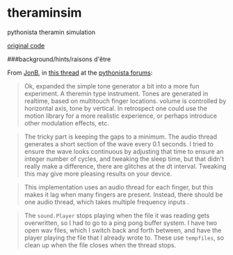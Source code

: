 # theraminsim
pythonista theramin simulation

[original code](https://github.com/jsbain/theraminsim)

###background/hints/raisons d'être

From [JonB](https://github.com/jsbain), in [this thread](http://omz-forums.appspot.com/pythonista/post/5887581602447360) at the [pythonista forums](http://omz-forums.appspot.com/pythonista):

>Ok, expanded the simple tone generator a bit into a more fun experiment. A theremin type instrument. Tones are generated in realtime, based on multitouch finger locations. volume is controlled by horizontal axis, tone by vertical. In retrospect one could use the motion library for a more realistic experience, or perhaps introduce other modulation effects, etc.

>The tricky part is keeping the gaps to a minimum. The audio thread generates a short section of the wave every 0.1 seconds. I tried to ensure the wave looks continuous by adjusting that time to ensure an integer number of cycles, and tweaking the sleep time, but that didn't really make a difference, there are glitches at the dt interval. Tweaking this may give more pleasing results on your device.

>This implementation uses an audio thread for each finger, but this makes it lag when many fingers are present. Instead, there should be one audio thread, which takes multiple frequency inputs .

>The `sound.Player` stops playing when the file it was reading gets overwritten, so I had to go to a ping pong buffer system. I have two open wav files, which I switch back and forth between, and have the player playing the file that I already wrote to. These use `tempfiles`, so clean up when the file closes when the thread stops.
